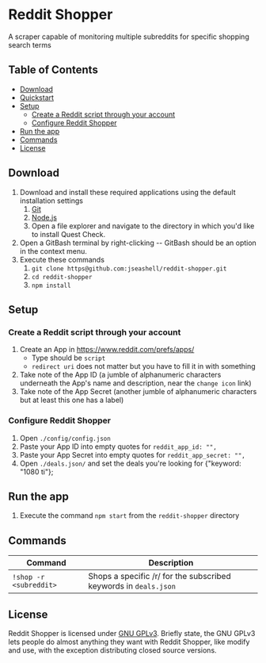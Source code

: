 # Reddit Shopper

A scraper capable of monitoring multiple subreddits for specific shopping search terms

## Table of Contents

- [Download](#download)
- [Quickstart](#quickstart)
- [Setup](#setup)
    * [Create a Reddit script through your account](#create-a-reddit-script-through-your-account)
    * [Configure Reddit Shopper](#configure-reddit-shopper)
- [Run the app](#run-the-app)
- [Commands](#commands)
- [License](#license)

## Download

1. Download and install these required applications using the default installation settings
    1. [Git](https://git-scm.com/downloads)
    2. [Node.js](https://nodejs.org/en/)
    2. Open a file explorer and navigate to the directory in which you'd like to install Quest Check.
3. Open a GitBash terminal by right-clicking -- GitBash should be an option in the context menu.
4. Execute these commands
    1. `git clone https@github.com:jseashell/reddit-shopper.git`
    2. `cd reddit-shopper`
    3. `npm install`

## Setup

### Create a Reddit script through your account

1. Create an App in https://www.reddit.com/prefs/apps/
    * Type should be `script`
    * `redirect uri` does not matter but you have to fill it in with something
2. Take note of the App ID (a jumble of alphanumeric characters underneath the App's name and description, near the `change icon` link)
3. Take note of the App Secret (another jumble of alphanumeric characters but at least this one has a label)

### Configure Reddit Shopper

1. Open `./config/config.json`
2. Paste your App ID into empty quotes for `reddit_app_id: "",`
3. Paste your App Secret into empty quotes for `reddit_app_secret: "",`
4. Open `./deals.json/` and set the deals you're looking for {"keyword: "1080 ti"};

## Run the app

1. Execute the command `npm start` from the `reddit-shopper` directory

## Commands

Command | Description | 
---  | ---
`!shop -r <subreddit>`| Shops a specific /r/ for the subscribed keywords in `deals.json` | 

 

## License

Reddit Shopper is licensed under [GNU GPLv3](LICENSE.md). Briefly state, the GNU GPLv3 lets people do almost anything they want with Reddit Shopper, like modify and use, with the exception distributing closed source versions.